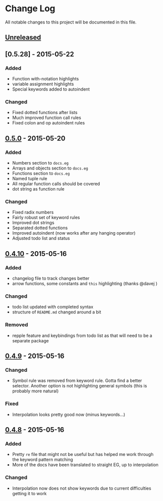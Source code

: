 # Change Log
All notable changes to this project will be documented in this file.

## [Unreleased][unreleased]

## [0.5.28] - 2015-05-22
### Added
- Function with-notation highlights
- variable assignment highlights
- Special keywords added to autoindent

### Changed
- Fixed dotted functions after lists
- Much improved function call rules
- Fixed colon and op autoindent rules

## [0.5.0] - 2015-05-20
### Added
- Numbers section to `docs.eg`
- Arrays and objects section to `docs.eg`
- Functions section to `docs.eg`
- Named tuple rule
- All regular function calls should be covered
- dot string as function rule

### Changed
- Fixed radix numbers
- Fairly robust set of keyword rules
- Improved dot strings
- Separated dotted functions
- Improved autoindent (now works after any hanging operator)
- Adjusted todo list and status

## [0.4.10] - 2015-05-16
### Added
- changelog file to track changes better
- arrow functions, some constants and `this` highlighting (thanks @davej )

### Changed
- todo list updated with completed syntax
- structure of `README.md` changed around a bit

### Removed
- repple feature and keybindings from todo list as that will need to be a
  separate package


## [0.4.9] - 2015-05-16
### Changed
- Symbol rule was removed from keyword rule. Gotta find a better selector.
  Another option is not highlighting general symbols (this is probably more
  natural)

### Fixed
- Interpolation looks pretty good now (minus keywords...)

## [0.4.8] - 2015-05-16
### Added
- Pretty `re` file that might not be useful but has helped me work through the
  keyword pattern matching
- More of the docs have been translated to straight EG, up to interpolation

### Changed
- Interpolation now does not show keywords due to current difficulties getting
  it to work

[unreleased]: https://github.com/madcapjake/language-earl-grey/compare/v0.5.28...HEAD
[0.5.0]: https://github.com/madcapjake/language-earl-grey/compare/v0.5.0...v0.5.28
[0.5.0]: https://github.com/madcapjake/language-earl-grey/compare/v0.4.10...v0.5.0
[0.4.10]: https://github.com/madcapjake/language-earl-grey/compare/v0.4.9...v0.4.10
[0.4.9]: https://github.com/madcapjake/language-earl-grey/compare/v0.4.8...v0.4.9
[0.4.8]: https://github.com/madcapjake/language-earl-grey/compare/v0.4.7...v0.4.8
